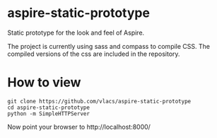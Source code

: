 # aspire-static-prototype

Static prototype for the look and feel of Aspire.

The project is currently using sass and compass to compile CSS.
The compiled versions of the css are included in the repository.

# How to view

```
git clone https://github.com/vlacs/aspire-static-prototype
cd aspire-static-prototype
python -m SimpleHTTPServer
```
Now point your browser to http://localhost:8000/
